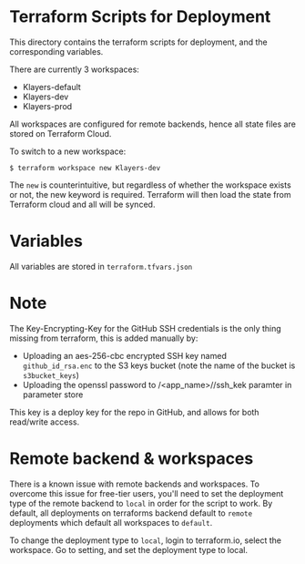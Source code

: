 # Terraform Scripts for Deployment

This directory contains the terraform scripts for deployment, and the corresponding variables.

There are currently 3 workspaces:
* Klayers-default
* Klayers-dev
* Klayers-prod

All workspaces are configured for remote backends, hence all state files are stored on Terraform Cloud.

To switch to a new workspace:

    $ terraform workspace new Klayers-dev
    
The `new` is counterintuitive, but regardless of whether the workspace exists or not, the new keyword is required. Terraform will then load the state from Terraform cloud and all will be synced.

# Variables

All variables are stored in `terraform.tfvars.json`

# Note

The Key-Encrypting-Key for the GitHub SSH credentials is the only thing missing from terraform, this is added manually by:

* Uploading an aes-256-cbc encrypted SSH key named `github_id_rsa.enc` to the S3 keys bucket (note the name of the bucket is `s3bucket_keys`)
* Uploading the openssl password to /<app_name>/<workspace>/ssh_kek paramter in parameter store

This key is a deploy key for the repo in GitHub, and allows for both read/write access.

# Remote backend & workspaces

There is a known issue with remote backends and workspaces. To overcome this issue for free-tier users, you'll need to set the deployment type of the remote backend to `local` in order for the script to work. By default, all deployments on terraforms backend default to `remote` deployments which default all workspaces to `default`.

To change the deployment type to `local`, login to terraform.io, select the workspace. Go to setting, and set the deployment type to local.
